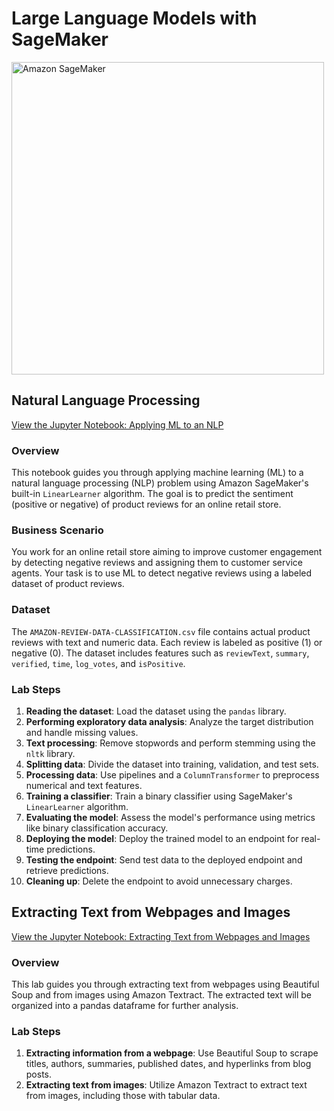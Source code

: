# Large Language Models with SageMaker

<img src="https://github.com/CatelloTheDataProjectManager/NLP-with-SageMaker/blob/main/Amazon%20SageMaker.jpg" alt="Amazon SageMaker" width="500"/>
 
## Natural Language Processing

[View the Jupyter Notebook: Applying ML to an NLP](https://github.com/CatelloTheDataProjectManager/LLM-NLP-SageMaker/blob/main/Applying%20ML%20to%20an%20NLP.ipynb)


### Overview
This notebook guides you through applying machine learning (ML) to a natural language processing (NLP) problem using Amazon SageMaker's built-in `LinearLearner` algorithm. The goal is to predict the sentiment (positive or negative) of product reviews for an online retail store.

### Business Scenario
You work for an online retail store aiming to improve customer engagement by detecting negative reviews and assigning them to customer service agents. Your task is to use ML to detect negative reviews using a labeled dataset of product reviews.

### Dataset
The `AMAZON-REVIEW-DATA-CLASSIFICATION.csv` file contains actual product reviews with text and numeric data. Each review is labeled as positive (1) or negative (0). The dataset includes features such as `reviewText`, `summary`, `verified`, `time`, `log_votes`, and `isPositive`.

### Lab Steps
1. **Reading the dataset**: Load the dataset using the `pandas` library.
2. **Performing exploratory data analysis**: Analyze the target distribution and handle missing values.
3. **Text processing**: Remove stopwords and perform stemming using the `nltk` library.
4. **Splitting data**: Divide the dataset into training, validation, and test sets.
5. **Processing data**: Use pipelines and a `ColumnTransformer` to preprocess numerical and text features.
6. **Training a classifier**: Train a binary classifier using SageMaker's `LinearLearner` algorithm.
7. **Evaluating the model**: Assess the model's performance using metrics like binary classification accuracy.
8. **Deploying the model**: Deploy the trained model to an endpoint for real-time predictions.
9. **Testing the endpoint**: Send test data to the deployed endpoint and retrieve predictions.
10. **Cleaning up**: Delete the endpoint to avoid unnecessary charges.

## Extracting Text from Webpages and Images

[View the Jupyter Notebook: Extracting Text from Webpages and Images](https://github.com/CatelloTheDataProjectManager/LLM-SageMaker/blob/main/Extracting%20Text%20from%20Webpages%20and%20Images.ipynb)


### Overview
This lab guides you through extracting text from webpages using Beautiful Soup and from images using Amazon Textract. The extracted text will be organized into a pandas dataframe for further analysis.

### Lab Steps

1. **Extracting information from a webpage**: Use Beautiful Soup to scrape titles, authors, summaries, published dates, and hyperlinks from blog posts.
2. **Extracting text from images**: Utilize Amazon Textract to extract text from images, including those with tabular data.


